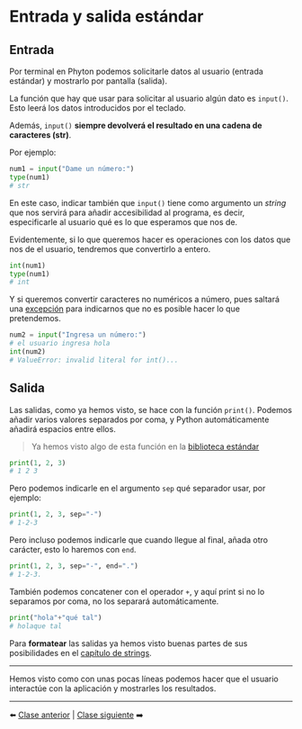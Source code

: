 # Entrada y salida estándar

## Entrada

Por terminal en Phyton podemos solicitarle datos al usuario (entrada estándar) y mostrarlo por pantalla (salida).

La función que hay que usar para solicitar al usuario algún dato es ```input()```. Esto leerá los datos introducidos por el teclado.

Además, ```input()``` **siempre devolverá el resultado en una cadena de caracteres (str)**.

Por ejemplo:

```Python
num1 = input("Dame un número:")
type(num1)
# str
```

En este caso, indicar también que ```input()``` tiene como argumento un _string_ que nos servirá para añadir accesibilidad al programa, es decir, especificarle al usuario qué es lo que esperamos que nos de.

Evidentemente, si lo que queremos hacer es operaciones con los datos que nos de el usuario, tendremos que convertirlo a entero.

```Python
int(num1)
type(num1)
# int
```

Y si queremos convertir caracteres no numéricos a número, pues saltará una [excepción](/19_Excepciones/readme.md) para indicarnos que no es posible hacer lo que pretendemos.

```Python
num2 = input("Ingresa un número:")
# el usuario ingresa hola
int(num2)
# ValueError: invalid literal for int()...
```

## Salida

Las salidas, como ya hemos visto, se hace con la función ```print()```. Podemos añadir varios valores separados por coma, y Python automáticamente añadirá espacios entre ellos.

> Ya hemos visto algo de esta función en la [biblioteca estándar](/06_Biblioteca_Estándar/readme.md)

```Python
print(1, 2, 3)
# 1 2 3
```

Pero podemos indicarle en el argumento ```sep``` qué separador usar, por ejemplo:

```Python
print(1, 2, 3, sep="-")
# 1-2-3
```

Pero incluso podemos indicarle que cuando llegue al final, añada otro carácter, esto lo haremos con ```end```.

```Python
print(1, 2, 3, sep="-", end=".")
# 1-2-3.
```

También podemos concatener con el operador ```+```, y aquí print si no lo separamos por coma, no los separará automáticamente.

```Python
print("hola"+"qué tal")
# holaque tal
```

Para __formatear__ las salidas ya hemos visto buenas partes de sus posibilidades en el [capítulo de strings](/08_Strings/readme.md).

***

Hemos visto como con unas pocas líneas podemos hacer que el usuario interactúe con la aplicación y mostrarles los resultados.

***

⬅️ [Clase anterior](/21_Archivos/readme.md) | [Clase siguiente](/98_Mini_Proyectos/) ➡️
